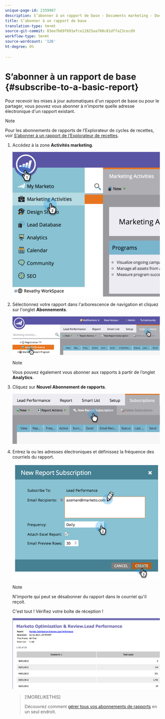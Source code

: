 ```yaml
---
unique-page-id: 2359987
description: S’abonner à un rapport de base - Documents marketing - Documentation du produit
title: S’abonner à un rapport de base
translation-type: tm+mt
source-git-commit: 03ee7b69f691efce12825aa708c81dffa23cecd9
workflow-type: tm+mt
source-wordcount: '126'
ht-degree: 0%

---
```



# S’abonner à un rapport de base {#subscribe-to-a-basic-report}

Pour recevoir les mises à jour automatiques d&#39;un rapport de base ou pour le partager, vous pouvez vous abonner à n&#39;importe quelle adresse électronique d&#39;un rapport existant.

>[!NOTE]
>
>Pour les abonnements de rapports de l’Explorateur de cycles de recettes, voir [S’abonner à un rapport de l’Explorateur de recettes](/help/marketo/product-docs/reporting/revenue-cycle-analytics/revenue-explorer/subscribe-to-a-revenue-explorer-report.md).

1. Accédez à la zone **Activités marketing**.

   ![](assets/image2014-9-16-10-3a31-3a54.png)

1. Sélectionnez votre rapport dans l&#39;arborescence de navigation et cliquez sur l&#39;onglet **Abonnements**.

   ![](assets/image2014-9-16-10-3a32-3a1.png)

   >[!NOTE]
   >
   >Vous pouvez également vous abonner aux rapports à partir de l’onglet **Analytics**.

1. Cliquez sur **Nouvel Abonnement de rapports**.

   ![](assets/image2014-9-16-10-3a32-3a24.png)

1. Entrez la ou les adresses électroniques et définissez la fréquence des courriels du rapport.

   ![](assets/image2014-9-16-10-3a32-3a31.png)

   >[!NOTE]
   >
   >N&#39;importe qui peut se désabonner du rapport dans le courriel qu&#39;il reçoit.

   C&#39;est tout ! Vérifiez votre boîte de réception !

   ![](assets/image2014-9-16-10-3a32-3a49.png)

   >[!MORELIKETHIS]
   >
   >Découvrez comment [gérer tous vos abonnements de rapports](/help/marketo/product-docs/reporting/basic-reporting/report-subscriptions/manage-report-subscriptions.md) en un seul endroit.

